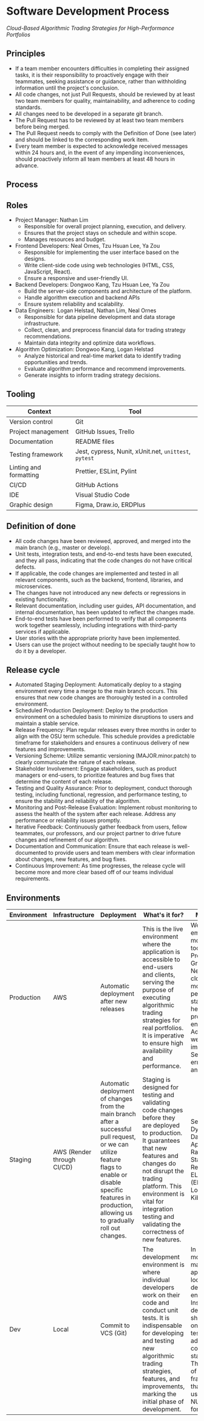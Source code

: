 # Software Development Process
*Cloud-Based Algorithmic Trading Strategies for High-Performance Portfolios*

## Principles 

- If a team member encounters difficulties in completing their assigned tasks, it is their responsibility to proactively engage with their teammates, seeking assistance or guidance, rather than withholding information until the project's conclusion.
- All code changes, not just Pull Requests, should be reviewed by at least two team members for quality, maintainability, and adherence to coding standards.								 									
- All changes need to be developed in a separate git branch.					 								
- The Pull Request has to be reviewed by at least two team members before being	merged.
- The Pull Request needs to comply with the Definition of Done (see later) and should be linked to the corresponding work item.
- Every team member is expected to acknowledge received messages within 24 hours and, in the event of any impending inconveniences, should proactively inform all team members at least 48 hours in advance. 


## Process

## Roles

- Project Manager: Nathan Lim 
  - Responsible for overall project planning, execution, and delivery. 
  - Ensures that the project stays on schedule and within scope.
  - Manages resources and budget.
- Frontend Developers: Neal Ornes, Tzu Hsuan Lee, Ya Zou
  - Responsible for implementing the user interface based on the designs.
  - Write client-side code using web technologies (HTML, CSS, JavaScript, React).
  - Ensure a responsive and user-friendly UI. 
- Backend Developers: Dongwoo Kang, Tzu Hsuan Lee, Ya Zou 
  - Build the server-side components and architecture of the platform. 
  - Handle algorithm execution and backend APIs
  - Ensure system reliability and scalability. 
- Data Engineers:  Logan Helstad, Nathan Lim, Neal Ornes 
  - Responsible for data pipeline development and data storage infrastructure.
  - Collect, clean, and preprocess financial data for trading strategy recommendations.
  - Maintain data integrity and optimize data workflows. 
- Algorithm Optimization: Dongwoo Kang, Logan Helstad  
  - Analyze historical and real-time market data to identify trading opportunities and trends. 
  - Evaluate algorithm performance and recommend improvements. 
  - Generate insights to inform trading strategy decisions.
 
## Tooling

| Context | Tool |
| --- | --- |
| Version control | Git |
| Project management | GitHub Issues, Trello |
| Documentation | README files |
| Testing framework | Jest, cypress, Nunit, xUnit.net, `unittest`, `pytest`|
| Linting and formatting | Prettier, ESLint, Pylint |
| CI/CD | GitHub Actions |
| IDE | Visual Studio Code |
| Graphic design | Figma, Draw.io, ERDPlus |

## Definition of done

- All code changes have been reviewed, approved, and merged into the main branch (e.g., master or develop).
- Unit tests, integration tests, and end-to-end tests have been executed, and they all pass, indicating that the code changes do not have critical defects.
- If applicable, the code changes are implemented and tested in all relevant components, such as the backend, frontend, libraries, and microservices.
- The changes have not introduced any new defects or regressions in existing functionality.
- Relevant documentation, including user guides, API documentation, and internal documentation, has been updated to reflect the changes made.
- End-to-end tests have been performed to verify that all components work together seamlessly, including integrations with third-party services if applicable.
- User stories with the appropriate priority have been implemented.
- Users can use the project without needing to be specially taught how to do it by a developer.

## Release cycle

- Automated Staging Deployment: Automatically deploy to a staging environment every time a merge to the main branch occurs. This ensures that new code changes are thoroughly tested in a controlled environment.
- Scheduled Production Deployment: Deploy to the production environment on a scheduled basis to minimize disruptions to users and maintain a stable service.
- Release Frequency: Plan regular releases every three months in order to align with the OSU term schedule. This schedule provides a predictable timeframe for stakeholders and ensures a continuous delivery of new features and improvements.
- Versioning Scheme: Utilize semantic versioning (MAJOR.minor.patch) to clearly communicate the nature of each release.
- Stakeholder Involvement: Engage stakeholders, such as product managers or end-users, to prioritize features and bug fixes that determine the content of each release.
- Testing and Quality Assurance: Prior to deployment, conduct thorough testing, including functional, regression, and performance testing, to ensure the stability and reliability of the algorithm.
- Monitoring and Post-Release Evaluation: Implement robust monitoring to assess the health of the system after each release. Address any performance or reliability issues promptly.
- Iterative Feedback: Continuously gather feedback from users, fellow teammates, our professors, and our project partner to drive future changes and refinement of our algorithm.
- Documentation and Communication: Ensure that each release is well-documented to provide users and team members with clear information about changes, new features, and bug fixes.
- Continuous Improvement: As time progresses, the release cycle will become more and more clear based off of our teams individual requirements.

## Environments 

| Environment | Infrastructure | Deployment | What's it for? | Monitoring |
| -- | -- | -- | -- | -- |
| Production | AWS | Automatic deployment after new releases | This is the live environment where the application is accessible to end-users and clients, serving the purpose of executing algorithmic trading strategies for real portfolios. It is imperative to ensure high availability and performance. | We will employ monitoring tools such as Prometheus, Grafana, and New Relic to closely monitor the performance, stability, and health of the production environment. Additionally, we will implement Sentry for error tracking and alerting.|
| Staging | AWS (Render through CI/CD) | Automatic deployment of changes from the main branch after a successful pull request, or we can utilize feature flags to enable or disable specific features in production, allowing us to gradually roll out changes. | Staging is designed for testing and validating code changes before they are deployed to production. It guarantees that new features and changes do not disrupt the trading platform. This environment is vital for integration testing and validating the correctness of new features. | Sentry, Dynatrace, Datadog, AppDynamics, Ragun, Stackify Retrace, and ELK Stack (Elasticsearch, Logstash, Kibana) |
| Dev | Local | Commit to VCS (Git) | The development environment is where individual developers work on their code and conduct unit tests. It is indispensable for developing and testing new algorithmic trading strategies, features, and improvements, marking the initial phase of development.  | In most cases, monitoring may not be applicable to local development environments. Instead, developers should focus on writing unit tests and adhering to coding standards. There are a lot of testing frameworks that we can use, such as NUnit or xUnit for C#. |
